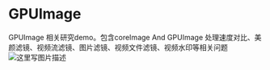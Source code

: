 # GPUImage
GPUImage 相关研究demo。包含coreImage And GPUImage 处理速度对比、美颜滤镜、视频流滤镜、图片滤镜、视频文件滤镜、视频水印等相关问题
![这里写图片描述](http://img.blog.csdn.net/20170501134530455?watermark/2/text/aHR0cDovL2Jsb2cuY3Nkbi5uZXQvWG94b194/font/5a6L5L2T/fontsize/400/fill/I0JBQkFCMA==/dissolve/70/gravity/SouthEast)
